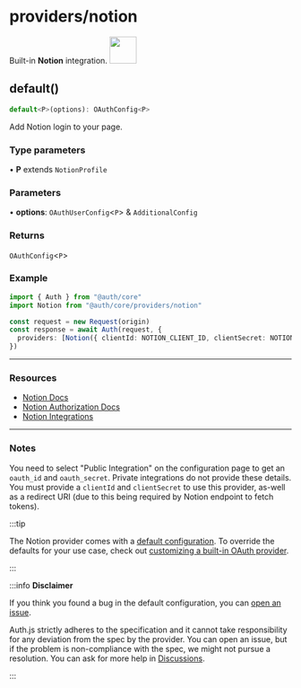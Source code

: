 # providers/notion

<div style={{backgroundColor: "#000", display: "flex", justifyContent: "space-between", color: "#fff", padding: 16}}>
<span>Built-in <b>Notion</b> integration.</span>
<a href="https://notion.so">
  <img style={{display: "block"}} src="https://authjs.dev/img/providers/notion.svg" height="48" width="48"/>
</a>
</div>

## default()

```ts
default<P>(options): OAuthConfig<P>
```

Add Notion login to your page.

### Type parameters

• **P** extends `NotionProfile`

### Parameters

• **options**: `OAuthUserConfig`\<`P`\> & `AdditionalConfig`

### Returns

`OAuthConfig`\<`P`\>

### Example

```ts
import { Auth } from "@auth/core"
import Notion from "@auth/core/providers/notion"

const request = new Request(origin)
const response = await Auth(request, {
  providers: [Notion({ clientId: NOTION_CLIENT_ID, clientSecret: NOTION_CLIENT_SECRET, redirectUri: NOTION_CLIENT_REDIRECT_URI })],
})
```

---

### Resources
- [Notion Docs](https://developers.notion.com/docs)
- [Notion Authorization Docs](https://developers.notion.com/docs/authorization)
- [Notion Integrations](https://www.notion.so/my-integrations)

---

### Notes
You need to select "Public Integration" on the configuration page to get an `oauth_id` and `oauth_secret`. Private integrations do not provide these details.
You must provide a `clientId` and `clientSecret` to use this provider, as-well as a redirect URI (due to this being required by Notion endpoint to fetch tokens).

:::tip

The Notion provider comes with a [default configuration](https://github.com/nextauthjs/next-auth/blob/main/packages/core/src/providers/notion.ts).
To override the defaults for your use case, check out [customizing a built-in OAuth provider](https://authjs.dev/guides/providers/custom-provider#override-default-options).

:::

:::info **Disclaimer**

If you think you found a bug in the default configuration, you can [open an issue](https://authjs.dev/new/provider-issue).

Auth.js strictly adheres to the specification and it cannot take responsibility for any deviation from
the spec by the provider. You can open an issue, but if the problem is non-compliance with the spec,
we might not pursue a resolution. You can ask for more help in [Discussions](https://authjs.dev/new/github-discussions).

:::

